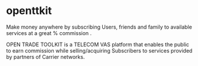 # openttkit

Make money anywhere by subscribing Users, friends and family to available services at a great % commission .

OPEN TRADE TOOLKIT is a TELECOM VAS platform that enables the public to earn commission while selling/acquiring Subscribers to services provided by partners of Carrier networks.
